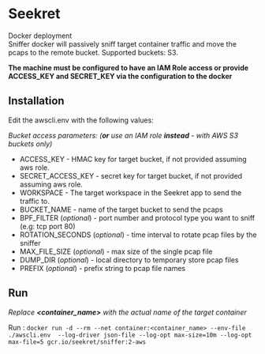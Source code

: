 Seekret
=======
Docker deployment  
Sniffer docker will passively sniff target container traffic and move the pcaps to the remote bucket.
Supported buckets: S3.

**The machine must be configured to have an IAM Role access or provide ACCESS_KEY and SECRET_KEY via the configuration to the docker**  

## Installation

Edit the awscli.env with the following values:

_Bucket access parameters: (**or** use an IAM role **instead** - with AWS S3 buckets only)_ 
- ACCESS_KEY            - HMAC key for target bucket, if not provided assuming aws role.
- SECRET_ACCESS_KEY     - secret key for target bucket, if not provided assuming aws role.
- WORKSPACE             - The target workspace in the Seekret app to send the traffic to. 
- BUCKET_NAME           - name of the target bucket to send the pcaps
- BPF_FILTER (_optional_)           - port number and protocol type you want to sniff (e.g: tcp port 80)
- ROTATION_SECONDS (_optional_)     - time interval to rotate pcap files by the sniffer
- MAX_FILE_SIZE (_optional_)        - max size of the single pcap file 
- DUMP_DIR (_optional_)              - local directory to temporary store pcap files
- PREFIX (_optional_)                - prefix string to pcap file names  

## Run

_Replace **<container_name>** with the actual name of the target container_

Run : `docker run -d --rm --net container:<container_name> --env-file ./awscli.env  --log-driver json-file --log-opt max-size=10m --log-opt max-file=5 gcr.io/seekret/sniffer:2-aws` 

